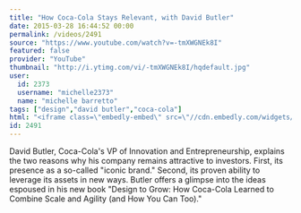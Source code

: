 ```yaml
---
title: "How Coca-Cola Stays Relevant, with David Butler"
date: 2015-03-28 16:44:52 00:00
permalink: /videos/2491
source: "https://www.youtube.com/watch?v=-tmXWGNEk8I"
featured: false
provider: "YouTube"
thumbnail: "http://i.ytimg.com/vi/-tmXWGNEk8I/hqdefault.jpg"
user:
  id: 2373
  username: "michelle2373"
  name: "michelle barretto"
tags: ["design","david butler","coca-cola"]
html: "<iframe class=\"embedly-embed\" src=\"//cdn.embedly.com/widgets/media.html?src=http%3A%2F%2Fwww.youtube.com%2Fembed%2F-tmXWGNEk8I%3Fwmode%3Dtransparent%26feature%3Doembed&wmode=transparent&url=https%3A%2F%2Fwww.youtube.com%2Fwatch%3Fv%3D-tmXWGNEk8I&image=http%3A%2F%2Fi.ytimg.com%2Fvi%2F-tmXWGNEk8I%2Fhqdefault.jpg&key=daaebf4d9cdd46779200162d0ca86e20&type=text%2Fhtml&schema=youtube\" width=\"854\" height=\"480\" scrolling=\"no\" frameborder=\"0\" allowfullscreen></iframe>"
id: 2491
---
```


David Butler, Coca-Cola's VP of Innovation and Entrepreneurship, explains the two reasons why his company remains attractive to investors. First, its presence as a so-called "iconic brand." Second, its proven ability to leverage its assets in new ways. Butler offers a glimpse into the ideas espoused in his new book "Design to Grow: How Coca-Cola Learned to Combine Scale and Agility (and How You Can Too)."